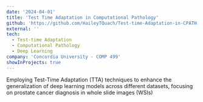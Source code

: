 ```yaml
---
date: '2024-04-01'
title: 'Test Time Adaptation in Computational Pathology'
github: 'https://github.com/HaileyTQuach/Test-time-Adaptation-in-CPATH'
external: ''
tech:
  - Test-time Adaptation
  - Computational Pathology
  - Deep Learning
company: 'Concordia University - COMP 499'
showInProjects: true
---
```


Employing Test-Time Adaptation (TTA) techniques to enhance the generalization of deep learning models across different datasets, focusing on prostate cancer diagnosis in whole slide images (WSIs)
